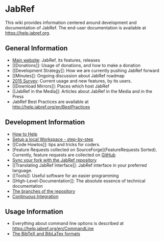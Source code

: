 # JabRef

This wiki provides information centered around development and documentation of JabRef.
The end-user documentation is available at <https://help.jabref.org>.

## General Information
* [Main website](http://www.jabref.org): JabRef, its features, releases
* [[Donations]]: Usage of donations, and how to make a donation
* [[Development Strategy]]: How we are currently pushing JabRef forward
* [[Minutes]]: Ongoing discussion about JabRef roadmap
* [2015 Survey](http://www.jabref.org/surveys/2015/): Current usage and new features, by its users.
* [[Download Mirrors]]: Places which host JabRef
* [[JabRef in the Media]]: Articles about JabRef in the Media and in the Press
* JabRef Best Practices are available at <http://help.jabref.org/en/BestPractices>

## Development Information

* [How to Help](https://help.jabref.org/en/FAQcontributing)
* [Setup a local Workspace - step-by-step](Guidelines-for-setting-up-a-local-workspace)
* [[Code Howtos]]: tips and tricks for coders.
* [Feature Requests collected on SourceForge](FeatureRequests Sorted). Currently, feature requests are collected on [GitHub](https://github.com/JabRef/jabref/labels/feature)
* [Sync your fork with the JabRef repository](https://help.github.com/articles/syncing-a-fork/)
* [[Translating JabRef Interface]]: JabRef interface in your preferred language.
* [[Tools]]: Useful software for an easier programming
* [[High-Level-Documentation]]: The absolute essence of technical documentation
* [The branches of the repository](Branches)
* [Continuous Integration](CI)

## Usage Information

* Everything about command line options is described at <https://help.jabref.org/en/CommandLine>
* [The BibTeX and BibLaTex formats](BibTeX)
